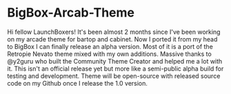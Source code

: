 # BigBox-Arcab-Theme

Hi fellow LaunchBoxers! It's been almost 2 months since I've been working on my arcade theme for bartop and cabinet. Now I ported it from my head to BigBox I can finally release an alpha version. Most of it is a port of the Retropie Nevato theme mixed with my own additions. Massive thanks to @y2guru who built the Community Theme Creator and helped me a lot with it. This isn't an official release yet but more like a semi-public alpha build for testing and development. Theme will be open-source with released source code on my Github once I release the 1.0 version.
